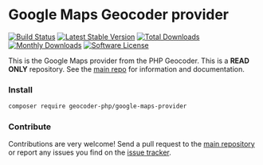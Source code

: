 # Google Maps Geocoder provider
[![Build Status](https://travis-ci.org/geocoder-php/google-maps-provider.svg?branch=master)](http://travis-ci.org/geocoder-php/google-maps-provider)
[![Latest Stable Version](https://poser.pugx.org/geocoder-php/google-maps-provider/v/stable)](https://packagist.org/packages/geocoder-php/google-maps-provider)
[![Total Downloads](https://poser.pugx.org/geocoder-php/google-maps-provider/downloads)](https://packagist.org/packages/geocoder-php/google-maps-provider)
[![Monthly Downloads](https://poser.pugx.org/geocoder-php/google-maps-provider/d/monthly.png)](https://packagist.org/packages/geocoder-php/google-maps-provider)
[![Software License](https://img.shields.io/badge/license-MIT-brightgreen.svg?style=flat-square)](LICENSE)

This is the Google Maps provider from the PHP Geocoder. This is a **READ ONLY** repository. See the
[main repo](https://github.com/geocoder-php/Geocoder) for information and documentation. 

### Install

```bash
composer require geocoder-php/google-maps-provider
```

### Contribute

Contributions are very welcome! Send a pull request to the [main repository](https://github.com/geocoder-php/Geocoder) or 
report any issues you find on the [issue tracker](https://github.com/geocoder-php/Geocoder/issues).
